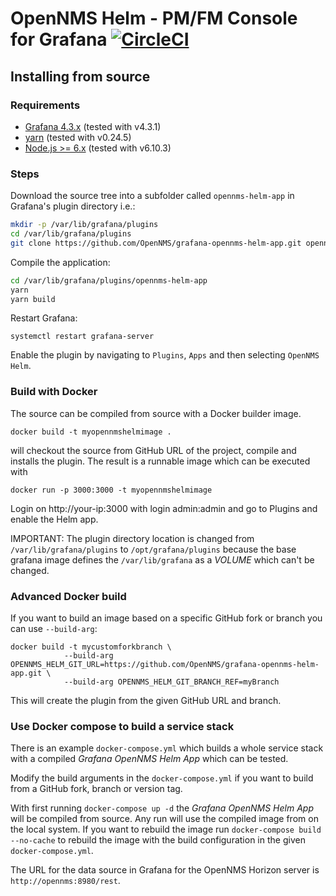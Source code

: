 # OpenNMS Helm - PM/FM Console for Grafana [![CircleCI](https://circleci.com/gh/OpenNMS/grafana-opennms-helm-app.svg?style=svg)](https://circleci.com/gh/OpenNMS/grafana-opennms-helm-app)


## Installing from source

### Requirements

* [Grafana 4.3.x](http://docs.grafana.org/installation) (tested with v4.3.1)
* [yarn](https://yarnpkg.com/en/docs/install) (tested with v0.24.5)
* [Node.js >= 6.x](https://nodejs.org/en/download) (tested with v6.10.3)

### Steps

Download the source tree into a subfolder called `opennms-helm-app` in Grafana's plugin directory i.e.:

```sh
mkdir -p /var/lib/grafana/plugins
cd /var/lib/grafana/plugins
git clone https://github.com/OpenNMS/grafana-opennms-helm-app.git opennms-helm-app
```

Compile the application:

```sh
cd /var/lib/grafana/plugins/opennms-helm-app
yarn
yarn build
```

Restart Grafana:

```
systemctl restart grafana-server
```

Enable the plugin by navigating to `Plugins`, `Apps` and then selecting `OpenNMS Helm`.

### Build with Docker

The source can be compiled from source with a Docker builder image.

```
docker build -t myopennmshelmimage .
```

will checkout the source from GitHub URL of the project, compile and installs the plugin.
The result is a runnable image which can be executed with

```
docker run -p 3000:3000 -t myopennmshelmimage
```

Login on http://your-ip:3000 with login admin:admin and go to Plugins and enable the Helm app.

IMPORTANT: The plugin directory location is changed from `/var/lib/grafana/plugins` to `/opt/grafana/plugins` because the base grafana image defines the `/var/lib/grafana` as a _VOLUME_ which can't be changed.

### Advanced Docker build

If you want to build an image based on a specific GitHub fork or branch you can use `--build-arg`:

```
docker build -t mycustomforkbranch \
            --build-arg OPENNMS_HELM_GIT_URL=https://github.com/OpenNMS/grafana-opennms-helm-app.git \
            --build-arg OPENNMS_HELM_GIT_BRANCH_REF=myBranch
```

This will create the plugin from the given GitHub URL and branch.

### Use Docker compose to build a service stack

There is an example `docker-compose.yml` which builds a whole service stack with a compiled _Grafana OpenNMS Helm App_ which can be tested.

Modify the build arguments in the `docker-compose.yml` if you want to build from a GitHub fork, branch or version tag.

With first running `docker-compose up -d` the _Grafana OpenNMS Helm App_ will be compiled from source.
Any run will use the compiled image from on the local system.
If you want to rebuild the image run `docker-compose build --no-cache` to rebuild the image with the build configuration in the given `docker-compose.yml`.

The URL for the data source in Grafana for the OpenNMS Horizon server is `http://opennms:8980/rest`.
